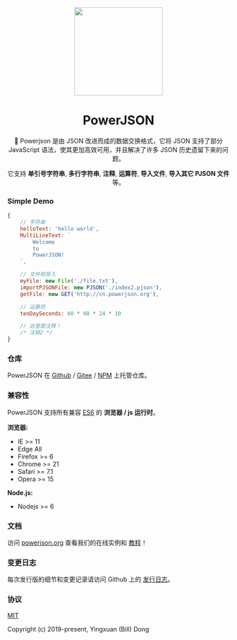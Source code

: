 <div align='center'>
<img src='https://powerjson.github.io/PowerJSON-Website/logo-noopa.jpeg' height='200px'>

<h1>PowerJSON</h1>

:clap: Powerjson 是由 JSON 改进而成的数据交换格式，它将 JSON 支持了部分 JavaScript 语法，使其更加高效可用，并且解决了许多 JSON 历史遗留下来的问题。

它支持 **单引号字符串**, **多行字符串**, **注释**, **运算符**, **导入文件**, **导入其它 PJSON 文件** 等。
</div>

### Simple Demo
```javascript
{
    // 字符串
    helloText: 'hello world',
    MultiLineText: `
        Welcome
        to
        PowerJSON!
    `,

    // 文件和导入
    myFile: new File('./file.txt'),
    importPJSONFile: new PJSON('./index2.pjson'),
    getFile: new GET('http://cn.powerjson.org'),

    // 运算符
    tenDaySeconds: 60 * 60 * 24 * 10

    // 这里是注释！
    /* 注释2 */
}
```

### 仓库
PowerJSON 在 [Github](https://github.com/PowerJSON/PowerJSON) / [Gitee](https://gitee.com/PowerJSON/PowerJSON) / [NPM](https://www.npmjs.com/package/@powerjson/powerjson) 上托管仓库。

### 兼容性
PowerJSON 支持所有兼容 [ES6](https://caniuse.com/#feat=es6) 的 **浏览器 / js 运行时**。

**浏览器:**
- IE >= 11
- Edge All
- Firefox >= 6
- Chrome >= 21
- Safari >= 7.1
- Opera >= 15

**Node.js:**
- Nodejs >= 6

### 文档
访问 [powerjson.org](http://cn.powerjson.org) 查看我们的在线实例和 [教程](http://cn.powerjson.org/)！

### 变更日志
每次发行版的细节和变更记录请访问 Github 上的 [发行日志](https://github.com/PowerJSON/PowerJSON/releases)。

### 协议
[MIT](https://opensource.org/licenses/MIT)

Copyright (c) 2019-present, Yingxuan (Bill) Dong

